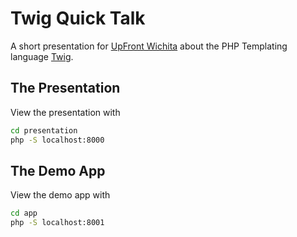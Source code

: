 # Twig Quick Talk

A short presentation for [UpFront Wichita](upfront) about the PHP Templating language [Twig][twig].

## The Presentation
View the presentation with
~~~bash
cd presentation
php -S localhost:8000
~~~

## The Demo App
View the demo app with
~~~bash
cd app
php -S localhost:8001
~~~

[twig]: http://twig.sensiolabs.org "Twig"
[upfront]: http://upfrontwichita.com "UpFront Wichita"

